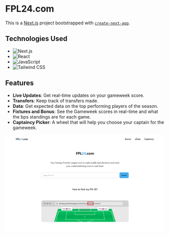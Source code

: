 # FPL24.com

This is a [Next.js](https://nextjs.org) project bootstrapped with [`create-next-app`](https://nextjs.org/docs/app/api-reference/cli/create-next-app).

## Technologies Used

- ![Next.js](https://img.shields.io/badge/Next.js-000000?style=for-the-badge&logo=next.js&logoColor=white)
- ![React](https://img.shields.io/badge/React-20232A?style=for-the-badge&logo=react&logoColor=61DAFB)
- ![JavaScript](https://img.shields.io/badge/JavaScript-F7DF1E?style=for-the-badge&logo=javascript&logoColor=black)
- ![Tailwind CSS](https://img.shields.io/badge/Tailwind_CSS-38B2AC?style=for-the-badge&logo=tailwind-css&logoColor=white)

## Features

- **Live Updates**: Get real-time updates on your gameweek score.
- **Transfers**: Keep track of transfers made.
- **Data**: Get expected data on the top performing players of the season.
- **Fixtures and Bonus**: See the Gameweek scores in real-time and what the bps standings are for each game.
- **Captaincy Picker**: A wheel that will help you choose your captain for the gameweek.

![Expense Tracker Screenshot](./public/images/fpl24com.png)
